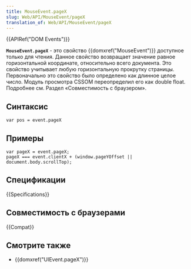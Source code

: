 ```yaml
---
title: MouseEvent.pageX
slug: Web/API/MouseEvent/pageX
translation_of: Web/API/MouseEvent/pageX
---
```

{{APIRef("DOM Events")}}

**`MouseEvent.pageX`** - это свойство {{domxref("MouseEvent")}} доступное только для чтения. Данное свойство возвращает значение равное горизонтальной координате, относительно всего документа. Это свойство учитывает любую горизонтальную прокрутку страницы. Первоначально это свойство было определено как длинное целое число. Модуль просмотра CSSOM переопределил его как double float. Подробнее см. Раздел «Совместимость с браузером».

## Синтаксис

```
var pos = event.pageX
```

## Примеры

```
var pageX = event.pageX;
pageX === event.clientX + (window.pageYOffset || document.body.scrollTop);
```

## Спецификации

{{Specifications}}

## Совместимость с браузерами

{{Compat}}

## Смотрите также

- {{domxref("UIEvent.pageX")}}
